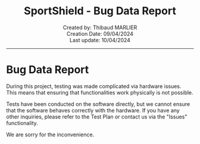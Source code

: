 <h1 align="center"> SportShield - Bug Data Report </h1>

<p align="center">
Created by: Thibaud MARLIER <br> Creation Date: 09/04/2024 <br> Last update: 10/04/2024
</p>

___

# Bug Data Report

During this project, testing was made complicated via hardware issues. \
This means that ensuring that functionalities work physically is not possible.

Tests have been conducted on the software directly, but we cannot ensure that the software behaves correctly with the hardware.
If you have any other inquiries, please refer to the Test Plan or contact us via the "Issues" functionality.

We are sorry for the inconvenience.